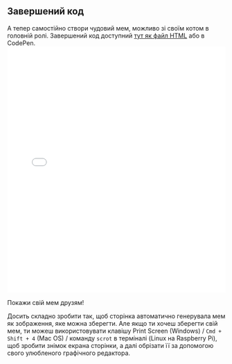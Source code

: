 ## Завершений код

А тепер самостійно створи чудовий мем, можливо зі своїм котом в головній ролі. Завершений код доступний [тут як файл HTML](resources/index.html) або в CodePen. <iframe height='567' scrolling='no' title='Генератор котячих мемів' src='//codepen.io/rpflaura/embed/NbbveK/?height=567&theme-id=0&default-tab=js,result&embed-version=2' frameborder='no' allowtransparency='true' allowfullscreen='true' style='width: 100%;' mark="crwd-mark">See the Pen <a href='https://codepen.io/rpflaura/pen/NbbveK/'>Cat Meme Generator</a> by Laura Sach (<a href='https://codepen.io/rpflaura'>@rpflaura</a>) on <a href='https://codepen.io'>CodePen</a>.
</iframe>

Покажи свій мем друзям!

Досить складно зробити так, щоб сторінка автоматично генерувала мем як зображення, яке можна зберегти. Але якщо ти хочеш зберегти свій мем, ти можеш використовувати клавішу Print Screen (Windows) / `Cmd + Shift + 4` (Mac OS) / команду `scrot` в терміналі (Linux на Raspberry Pi), щоб зробити знімок екрана сторінки, а далі обрізати її за допомогою свого улюбленого графічного редактора.
